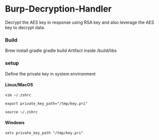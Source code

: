 # Burp-Decryption-Handler

Decrypt the AES key in response using RSA key and also leverage the AES key to decrypt data.

### Build
Brew install gradle
gradle build
Artifact inside /build/libs

### setup
Define the private key in system environment

#### Linux/MacOS
`vim ~/.zshrc`
```
export private_key_path="/tmp/key.pri"
```
`source ~/.zshrc`

#### Windows
`setx private_key_path "/tmp/key.pri"`